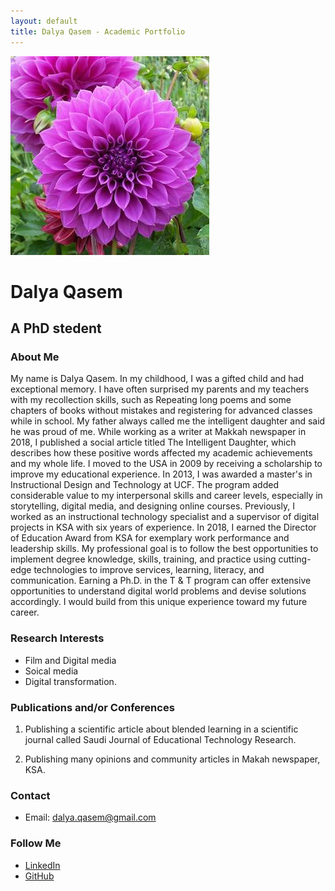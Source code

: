 ```yaml
---
layout: default
title: Dalya Qasem - Academic Portfolio
---
```



![Featured Image](/assets/featured-image.jpg)

# Dalya Qasem
## A PhD stedent

### About Me
My name is Dalya Qasem. In my childhood, I was a gifted child and had exceptional memory. I have often surprised my parents and my teachers with my recollection skills, such as Repeating long poems and some chapters of books without mistakes and registering for advanced classes while in school. My father always called me the intelligent daughter and said he was proud of me. While working as a writer at Makkah newspaper in 2018, I published a social article titled The Intelligent Daughter, which describes how these positive words affected my academic achievements and my whole life. I moved to the USA in 2009 by receiving a scholarship to improve my educational experience. In 2013, I was awarded a master's in Instructional Design and Technology at UCF. The program added considerable value to my interpersonal skills and career levels, especially in storytelling, digital media, and designing online courses. Previously, I worked as an instructional technology specialist and a supervisor of digital projects in KSA with six years of experience. In 2018, I earned the Director of Education Award from KSA for exemplary work performance and leadership skills. My professional goal is to follow the best opportunities to implement degree knowledge, skills, training, and practice using cutting-edge technologies to improve services, learning, literacy, and communication. Earning a Ph.D. in the T & T program can offer extensive opportunities to understand digital world problems and devise solutions accordingly. I would build from this unique experience toward my future career.

### Research Interests
- Film and Digital media
- Soical media
- Digital transformation.

### Publications and/or Conferences

1. Publishing a scientific article about blended learning in a scientific journal called Saudi Journal of Educational Technology Research.


2. Publishing many opinions and community articles in Makah newspaper, KSA.

### Contact

- Email: dalya.qasem@gmail.com


### Follow Me


- [LinkedIn](https://linkedin.com/in/Dalyaqasem)
- [GitHub](https://github.com/your_Dalya37)




